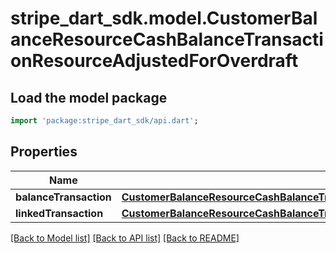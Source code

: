 # stripe_dart_sdk.model.CustomerBalanceResourceCashBalanceTransactionResourceAdjustedForOverdraft

## Load the model package
```dart
import 'package:stripe_dart_sdk/api.dart';
```

## Properties
Name | Type | Description | Notes
------------ | ------------- | ------------- | -------------
**balanceTransaction** | [**CustomerBalanceResourceCashBalanceTransactionResourceAdjustedForOverdraftBalanceTransaction**](CustomerBalanceResourceCashBalanceTransactionResourceAdjustedForOverdraftBalanceTransaction.md) |  | 
**linkedTransaction** | [**CustomerBalanceResourceCashBalanceTransactionResourceAdjustedForOverdraftLinkedTransaction**](CustomerBalanceResourceCashBalanceTransactionResourceAdjustedForOverdraftLinkedTransaction.md) |  | 

[[Back to Model list]](../README.md#documentation-for-models) [[Back to API list]](../README.md#documentation-for-api-endpoints) [[Back to README]](../README.md)


